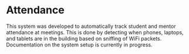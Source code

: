 # Attendance
This system was developed to automatically track student and mentor attendance at meetings. This is done by detecting when phones, laptops, and tablets are in the building based on sniffing of WiFi packets. Documentation on the system setup is currently in progress.
